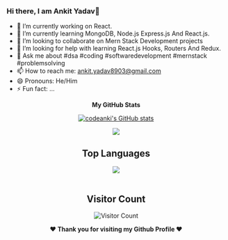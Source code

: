 ### Hi there, I am Ankit Yadav👋


- 🔭 I’m currently working on React.
- 🌱 I’m currently learning MongoDB, Node.js Express.js And React.js.
- 👯 I’m looking to collaborate on Mern Stack Development projects
- 🤔 I’m looking for help with learning React.js Hooks, Routers And Redux.
- 💬 Ask me about #dsa #coding #softwaredevelopment #mernstack #problemsolving
- 📫 How to reach me: ankit.yadav8903@gmail.com
- 😄 Pronouns: He/Him
- ⚡ Fun fact: ...

        
        
<div align="center">

<b>My GitHub Stats</b>

<a href="http://www.github.com/codeanki"><img src="https://github-readme-stats.vercel.app/api?username=codeanki&show_icons=true&theme=dark" alt="codeanki's GitHub stats" /></a>

<a href="http://www.github.com/codeanki"><img src="https://github-readme-streak-stats.herokuapp.com/?user=codeanki&stroke=c9d1d9&background=0d1117&ring=22c55e&fire=22c55e&currStreakNum=c9d1d9&currStreakLabel=22c55e&sideNums=c9d1d9&sideLabels=c9d1d9&dates=c9d1d9&hide_border=false" /></a>
        
<!-- 
<a href="http://www.github.com/codeanki"><img src="https://activity-graph.herokuapp.com/graph?username=codeanki&bg_color=0d1117&color=c9d1d9&line=22c55e&point=c9d1d9&area_color=c9d1d9&area=true&hide_border=false&custom_title=GitHub%20Commits%20Graph" alt="GitHub Commits Graph" /></a> -->
        
</div>
        

<div align="center">
  
  ## Top Languages
  <a href="https://github.com/smahesh29">
    <img align="center" src="https://github-readme-stats.vercel.app/api/top-langs/?username=codeanki&theme=tokyonight&layout=compact">
  </a>
</div>

<br> 

<div align="center">
        
   ## Visitor Count
   ![Visitor Count](https://visitor-badge.laobi.icu/badge?page_id=codeanki/codeanki)
        
</div>

<div align="center">
  
<b>❤️ Thank you for visiting my Github Profile ❤️</b>
</div>
